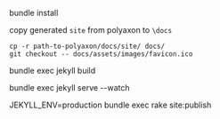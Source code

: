 bundle install

copy generated `site` from polyaxon to `\docs`

```
cp -r path-to-polyaxon/docs/site/ docs/
git checkout -- docs/assets/images/favicon.ico
```

bundle exec jekyll build

bundle exec jekyll serve --watch

JEKYLL_ENV=production bundle exec rake site:publish
